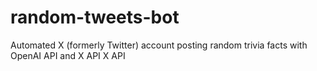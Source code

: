 # random-tweets-bot
Automated X (formerly Twitter) account posting random trivia facts with OpenAI API and X API X API
